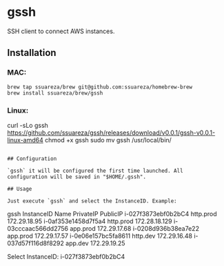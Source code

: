 # gssh
SSH client to connect AWS instances.

## Installation

### MAC:
```
brew tap ssuareza/brew git@github.com:ssuareza/homebrew-brew
brew install ssuareza/brew/gssh
```

### Linux:
curl -sLo gssh https://github.com/ssuareza/gssh/releases/download/v0.0.1/gssh-v0.0.1-linux-amd64
chmod +x gssh
sudo mv gssh /usr/local/bin/
```

## Configuration

`gssh` it will be configured the first time launched. All configuration will be saved in "$HOME/.gssh".

## Usage

Just execute `gssh` and select the InstanceID. Example:

```
gssh
InstanceID              Name            PrivateIP       PublicIP
i-027f3873ebf0b2bC4     http.prod       172.29.18.95
i-0af353e1458d7f5a4     http.prod       172.28.18.129
i-03cccaac566dd2756     app.prod        172.29.17.68
i-0208d936b38ea7e22     app.prod        172.29.17.57
i-0e06e157bc5fa8611     http.dev        172.29.16.48
i-037d57f116d8f8292     app.dev         172.29.19.25

Select InstanceID: i-027f3873ebf0b2bC4
````
